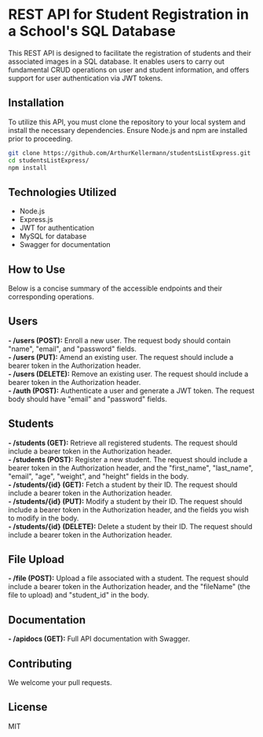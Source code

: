 # REST API for Student Registration in a School's SQL Database

This REST API is designed to facilitate the registration of students and their associated images in a SQL database. It enables users to carry out fundamental CRUD operations on user and student information, and offers support for user authentication via JWT tokens. 

## Installation

To utilize this API, you must clone the repository to your local system and install the necessary dependencies. Ensure Node.js and npm are installed prior to proceeding.

```bash
git clone https://github.com/ArthurKellermann/studentsListExpress.git
cd studentsListExpress/
npm install
```

## Technologies Utilized
- Node.js
- Express.js
- JWT for authentication
- MySQL for database
- Swagger for documentation

## How to Use

Below is a concise summary of the accessible endpoints and their corresponding operations.

## Users
**- /users (POST):** Enroll a new user. The request body should contain "name", "email", and "password" fields.  
**- /users (PUT):** Amend an existing user. The request should include a bearer token in the Authorization header.  
**- /users (DELETE):** Remove an existing user. The request should include a bearer token in the Authorization header.  
**- /auth (POST):** Authenticate a user and generate a JWT token. The request body should have "email" and "password" fields.

## Students
**- /students (GET):** Retrieve all registered students. The request should include a bearer token in the Authorization header.  
**- /students (POST):** Register a new student. The request should include a bearer token in the Authorization header, and the "first_name", "last_name", "email", "age", "weight", and "height" fields in the body.  
**- /students/{id} (GET):** Fetch a student by their ID. The request should include a bearer token in the Authorization header.  
**- /students/{id} (PUT):** Modify a student by their ID. The request should include a bearer token in the Authorization header, and the fields you wish to modify in the body.  
**- /students/{id} (DELETE):** Delete a student by their ID. The request should include a bearer token in the Authorization header.

## File Upload
**- /file (POST):** Upload a file associated with a student. The request should include a bearer token in the Authorization header, and the "fileName" (the file to upload) and "student_id" in the body.

## Documentation
**- /apidocs (GET):** Full API documentation with Swagger.

## Contributing
We welcome your pull requests.

## License
MIT
